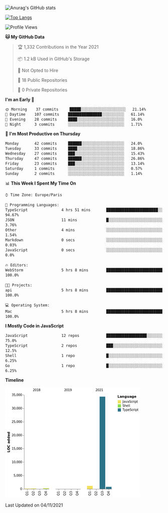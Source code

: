 ![Anurag's GitHub stats](https://github-readme-stats.vercel.app/api?username=sufiane&theme=dark&show_icons=true&count_private=true)


[![Top Langs](https://github-readme-stats.vercel.app/api/top-langs/?username=sufiane&layout=compact)](https://github.com/anuraghazra/github-readme-stats)

<!--START_SECTION:waka-->
![Profile Views](http://img.shields.io/badge/Profile%20Views-4-blue)

**🐱 My GitHub Data** 

> 🏆 1,332 Contributions in the Year 2021
 > 
> 📦 1.2 kB Used in GitHub's Storage 
 > 
> 🚫 Not Opted to Hire
 > 
> 📜 18 Public Repositories 
 > 
> 🔑 0 Private Repositories  
 > 
**I'm an Early 🐤** 

```text
🌞 Morning    37 commits     █████░░░░░░░░░░░░░░░░░░░░   21.14% 
🌆 Daytime    107 commits    ███████████████░░░░░░░░░░   61.14% 
🌃 Evening    28 commits     ████░░░░░░░░░░░░░░░░░░░░░   16.0% 
🌙 Night      3 commits      ░░░░░░░░░░░░░░░░░░░░░░░░░   1.71%

```
📅 **I'm Most Productive on Thursday** 

```text
Monday       42 commits     ██████░░░░░░░░░░░░░░░░░░░   24.0% 
Tuesday      33 commits     ████░░░░░░░░░░░░░░░░░░░░░   18.86% 
Wednesday    27 commits     ███░░░░░░░░░░░░░░░░░░░░░░   15.43% 
Thursday     47 commits     ██████░░░░░░░░░░░░░░░░░░░   26.86% 
Friday       23 commits     ███░░░░░░░░░░░░░░░░░░░░░░   13.14% 
Saturday     1 commits      ░░░░░░░░░░░░░░░░░░░░░░░░░   0.57% 
Sunday       2 commits      ░░░░░░░░░░░░░░░░░░░░░░░░░   1.14%

```


📊 **This Week I Spent My Time On** 

```text
⌚︎ Time Zone: Europe/Paris

💬 Programming Languages: 
TypeScript               4 hrs 51 mins       ███████████████████████░░   94.67% 
JSON                     11 mins             █░░░░░░░░░░░░░░░░░░░░░░░░   3.76% 
Other                    4 mins              ░░░░░░░░░░░░░░░░░░░░░░░░░   1.54% 
Markdown                 0 secs              ░░░░░░░░░░░░░░░░░░░░░░░░░   0.03% 
JavaScript               0 secs              ░░░░░░░░░░░░░░░░░░░░░░░░░   0.0%

🔥 Editors: 
WebStorm                 5 hrs 8 mins        █████████████████████████   100.0%

🐱‍💻 Projects: 
api                      5 hrs 8 mins        █████████████████████████   100.0%

💻 Operating System: 
Mac                      5 hrs 8 mins        █████████████████████████   100.0%

```

**I Mostly Code in JavaScript** 

```text
JavaScript               12 repos            ██████████████████░░░░░░░   75.0% 
TypeScript               2 repos             ███░░░░░░░░░░░░░░░░░░░░░░   12.5% 
Shell                    1 repo              █░░░░░░░░░░░░░░░░░░░░░░░░   6.25% 
Go                       1 repo              █░░░░░░░░░░░░░░░░░░░░░░░░   6.25%

```


**Timeline**

![Chart not found](https://raw.githubusercontent.com/Sufiane/Sufiane/main/charts/bar_graph.png) 


 Last Updated on 04/11/2021
<!--END_SECTION:waka-->


<!--
**Sufiane/sufiane** is a ✨ _special_ ✨ repository because its `README.md` (this file) appears on your GitHub profile.

Here are some ideas to get you started:

- 🔭 I’m currently working on ...
- 🌱 I’m currently learning ...
- 👯 I’m looking to collaborate on ...
- 🤔 I’m looking for help with ...
- 💬 Ask me about ...
- 📫 How to reach me: ...
- 😄 Pronouns: ...
- ⚡ Fun fact: ...
-->
